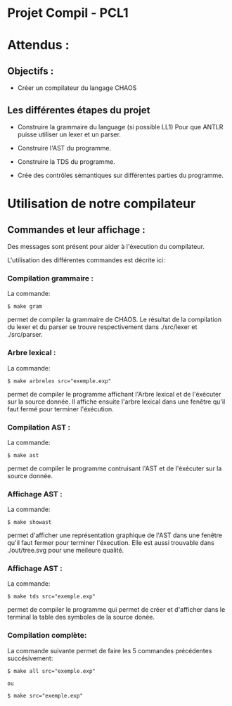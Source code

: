 # Projet Compil - PCL1
# Attendus : 

## Objectifs : 

- Créer un compilateur du langage CHAOS

## Les différentes étapes du projet 

- Construire la grammaire du language (si possible LL1)
    Pour que ANTLR puisse utiliser un lexer et un parser.

- Construire l'AST du programme.

- Construire la TDS du programme.

- Crée des contrôles sémantiques sur différentes parties du programme.

# Utilisation de notre compilateur 

## Commandes et leur affichage : 

Des messages sont présent pour aider à l'éxecution du compilateur.

L'utilisation des différentes commandes est décrite ici:


### Compilation grammaire : 

La commande:

````shell
$ make gram
````

permet de compiler la grammaire de CHAOS. Le résultat de la compilation du lexer et du parser se trouve respectivement dans ./src/lexer et ./src/parser.

### Arbre lexical :

La commande:

````shell
$ make arbrelex src="exemple.exp"
````

permet de compiler le programme affichant l'Arbre lexical et de l'éxécuter sur la source donnée.
Il affiche ensuite l'arbre lexical dans une fenêtre qu'il faut fermé pour terminer l'éxécution.

### Compilation AST :

La commande:

````shell
$ make ast
````

permet de compiler le programme contruisant l'AST et de l'éxécuter sur la source donnée.

### Affichage AST :

La commande:

````shell
$ make showast
````

permet d'afficher une représentation graphique de l'AST dans une fenêtre qu'il faut fermer pour terminer l'éxecution.
Elle est aussi trouvable dans ./out/tree.svg pour une meileure qualité.

### Affichage AST :

La commande:

````shell
$ make tds src="exemple.exp"
````

permet de compiler le programme qui permet de créer et d'afficher dans le terminal la table des symboles de la source donée.

### Compilation complète:

La commande suivante permet de faire les 5 commandes précédentes succésivement:

````shell
$ make all src="exemple.exp"

ou 

$ make src="exemple.exp"
````






